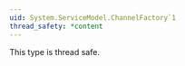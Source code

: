 ```yaml
---
uid: System.ServiceModel.ChannelFactory`1
thread_safety: *content
---
```


This type is thread safe.


